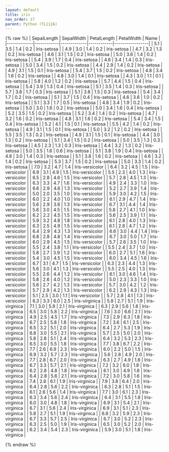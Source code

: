 ```yaml
---
layout: default
title: iris
nav_order: 17
parent: Python (TL112A)
---
```

{% raw %}
| SepalLength | SepalWidth | PetalLength | PetalWidth | Name            |
|-------------|------------|-------------|------------|-----------------|
| 5.1         | 3.5        | 1.4         | 0.2        | Iris-setosa     |
| 4.9         | 3.0        | 1.4         | 0.2        | Iris-setosa     |
| 4.7         | 3.2        | 1.3         | 0.2        | Iris-setosa     |
| 4.6         | 3.1        | 1.5         | 0.2        | Iris-setosa     |
| 5.0         | 3.6        | 1.4         | 0.2        | Iris-setosa     |
| 5.4         | 3.9        | 1.7         | 0.4        | Iris-setosa     |
| 4.6         | 3.4        | 1.4         | 0.3        | Iris-setosa     |
| 5.0         | 3.4        | 1.5         | 0.2        | Iris-setosa     |
| 4.4         | 2.9        | 1.4         | 0.2        | Iris-setosa     |
| 4.9         | 3.1        | 1.5         | 0.1        | Iris-setosa     |
| 5.4         | 3.7        | 1.5         | 0.2        | Iris-setosa     |
| 4.8         | 3.4        | 1.6         | 0.2        | Iris-setosa     |
| 4.8         | 3.0        | 1.4         | 0.1        | Iris-setosa     |
| 4.3         | 3.0        | 1.1         | 0.1        | Iris-setosa     |
| 5.8         | 4.0        | 1.2         | 0.2        | Iris-setosa     |
| 5.7         | 4.4        | 1.5         | 0.4        | Iris-setosa     |
| 5.4         | 3.9        | 1.3         | 0.4        | Iris-setosa     |
| 5.1         | 3.5        | 1.4         | 0.3        | Iris-setosa     |
| 5.7         | 3.8        | 1.7         | 0.3        | Iris-setosa     |
| 5.1         | 3.8        | 1.5         | 0.3        | Iris-setosa     |
| 5.4         | 3.4        | 1.7         | 0.2        | Iris-setosa     |
| 5.1         | 3.7        | 1.5         | 0.4        | Iris-setosa     |
| 4.6         | 3.6        | 1.0         | 0.2        | Iris-setosa     |
| 5.1         | 3.3        | 1.7         | 0.5        | Iris-setosa     |
| 4.8         | 3.4        | 1.9         | 0.2        | Iris-setosa     |
| 5.0         | 3.0        | 1.6         | 0.2        | Iris-setosa     |
| 5.0         | 3.4        | 1.6         | 0.4        | Iris-setosa     |
| 5.2         | 3.5        | 1.5         | 0.2        | Iris-setosa     |
| 5.2         | 3.4        | 1.4         | 0.2        | Iris-setosa     |
| 4.7         | 3.2        | 1.6         | 0.2        | Iris-setosa     |
| 4.8         | 3.1        | 1.6         | 0.2        | Iris-setosa     |
| 5.4         | 3.4        | 1.5         | 0.4        | Iris-setosa     |
| 5.2         | 4.1        | 1.5         | 0.1        | Iris-setosa     |
| 5.5         | 4.2        | 1.4         | 0.2        | Iris-setosa     |
| 4.9         | 3.1        | 1.5         | 0.1        | Iris-setosa     |
| 5.0         | 3.2        | 1.2         | 0.2        | Iris-setosa     |
| 5.5         | 3.5        | 1.3         | 0.2        | Iris-setosa     |
| 4.9         | 3.1        | 1.5         | 0.1        | Iris-setosa     |
| 4.4         | 3.0        | 1.3         | 0.2        | Iris-setosa     |
| 5.1         | 3.4        | 1.5         | 0.2        | Iris-setosa     |
| 5.0         | 3.5        | 1.3         | 0.3        | Iris-setosa     |
| 4.5         | 2.3        | 1.3         | 0.3        | Iris-setosa     |
| 4.4         | 3.2        | 1.3         | 0.2        | Iris-setosa     |
| 5.0         | 3.5        | 1.6         | 0.6        | Iris-setosa     |
| 5.1         | 3.8        | 1.9         | 0.4        | Iris-setosa     |
| 4.8         | 3.0        | 1.4         | 0.3        | Iris-setosa     |
| 5.1         | 3.8        | 1.6         | 0.2        | Iris-setosa     |
| 4.6         | 3.2        | 1.4         | 0.2        | Iris-setosa     |
| 5.3         | 3.7        | 1.5         | 0.2        | Iris-setosa     |
| 5.0         | 3.3        | 1.4         | 0.2        | Iris-setosa     |
| 7.0         | 3.2        | 4.7         | 1.4        | Iris-versicolor |
| 6.4         | 3.2        | 4.5         | 1.5        | Iris-versicolor |
| 6.9         | 3.1        | 4.9         | 1.5        | Iris-versicolor |
| 5.5         | 2.3        | 4.0         | 1.3        | Iris-versicolor |
| 6.5         | 2.8        | 4.6         | 1.5        | Iris-versicolor |
| 5.7         | 2.8        | 4.5         | 1.3        | Iris-versicolor |
| 6.3         | 3.3        | 4.7         | 1.6        | Iris-versicolor |
| 4.9         | 2.4        | 3.3         | 1.0        | Iris-versicolor |
| 6.6         | 2.9        | 4.6         | 1.3        | Iris-versicolor |
| 5.2         | 2.7        | 3.9         | 1.4        | Iris-versicolor |
| 5.0         | 2.0        | 3.5         | 1.0        | Iris-versicolor |
| 5.9         | 3.0        | 4.2         | 1.5        | Iris-versicolor |
| 6.0         | 2.2        | 4.0         | 1.0        | Iris-versicolor |
| 6.1         | 2.9        | 4.7         | 1.4        | Iris-versicolor |
| 5.6         | 2.9        | 3.6         | 1.3        | Iris-versicolor |
| 6.7         | 3.1        | 4.4         | 1.4        | Iris-versicolor |
| 5.6         | 3.0        | 4.5         | 1.5        | Iris-versicolor |
| 5.8         | 2.7        | 4.1         | 1.0        | Iris-versicolor |
| 6.2         | 2.2        | 4.5         | 1.5        | Iris-versicolor |
| 5.6         | 2.5        | 3.9         | 1.1        | Iris-versicolor |
| 5.9         | 3.2        | 4.8         | 1.8        | Iris-versicolor |
| 6.1         | 2.8        | 4.0         | 1.3        | Iris-versicolor |
| 6.3         | 2.5        | 4.9         | 1.5        | Iris-versicolor |
| 6.1         | 2.8        | 4.7         | 1.2        | Iris-versicolor |
| 6.4         | 2.9        | 4.3         | 1.3        | Iris-versicolor |
| 6.6         | 3.0        | 4.4         | 1.4        | Iris-versicolor |
| 6.8         | 2.8        | 4.8         | 1.4        | Iris-versicolor |
| 6.7         | 3.0        | 5.0         | 1.7        | Iris-versicolor |
| 6.0         | 2.9        | 4.5         | 1.5        | Iris-versicolor |
| 5.7         | 2.6        | 3.5         | 1.0        | Iris-versicolor |
| 5.5         | 2.4        | 3.8         | 1.1        | Iris-versicolor |
| 5.5         | 2.4        | 3.7         | 1.0        | Iris-versicolor |
| 5.8         | 2.7        | 3.9         | 1.2        | Iris-versicolor |
| 6.0         | 2.7        | 5.1         | 1.6        | Iris-versicolor |
| 5.4         | 3.0        | 4.5         | 1.5        | Iris-versicolor |
| 6.0         | 3.4        | 4.5         | 1.6        | Iris-versicolor |
| 6.7         | 3.1        | 4.7         | 1.5        | Iris-versicolor |
| 6.3         | 2.3        | 4.4         | 1.3        | Iris-versicolor |
| 5.6         | 3.0        | 4.1         | 1.3        | Iris-versicolor |
| 5.5         | 2.5        | 4.0         | 1.3        | Iris-versicolor |
| 5.5         | 2.6        | 4.4         | 1.2        | Iris-versicolor |
| 6.1         | 3.0        | 4.6         | 1.4        | Iris-versicolor |
| 5.8         | 2.6        | 4.0         | 1.2        | Iris-versicolor |
| 5.0         | 2.3        | 3.3         | 1.0        | Iris-versicolor |
| 5.6         | 2.7        | 4.2         | 1.3        | Iris-versicolor |
| 5.7         | 3.0        | 4.2         | 1.2        | Iris-versicolor |
| 5.7         | 2.9        | 4.2         | 1.3        | Iris-versicolor |
| 6.2         | 2.9        | 4.3         | 1.3        | Iris-versicolor |
| 5.1         | 2.5        | 3.0         | 1.1        | Iris-versicolor |
| 5.7         | 2.8        | 4.1         | 1.3        | Iris-versicolor |
| 6.3         | 3.3        | 6.0         | 2.5        | Iris-virginica  |
| 5.8         | 2.7        | 5.1         | 1.9        | Iris-virginica  |
| 7.1         | 3.0        | 5.9         | 2.1        | Iris-virginica  |
| 6.3         | 2.9        | 5.6         | 1.8        | Iris-virginica  |
| 6.5         | 3.0        | 5.8         | 2.2        | Iris-virginica  |
| 7.6         | 3.0        | 6.6         | 2.1        | Iris-virginica  |
| 4.9         | 2.5        | 4.5         | 1.7        | Iris-virginica  |
| 7.3         | 2.9        | 6.3         | 1.8        | Iris-virginica  |
| 6.7         | 2.5        | 5.8         | 1.8        | Iris-virginica  |
| 7.2         | 3.6        | 6.1         | 2.5        | Iris-virginica  |
| 6.5         | 3.2        | 5.1         | 2.0        | Iris-virginica  |
| 6.4         | 2.7        | 5.3         | 1.9        | Iris-virginica  |
| 6.8         | 3.0        | 5.5         | 2.1        | Iris-virginica  |
| 5.7         | 2.5        | 5.0         | 2.0        | Iris-virginica  |
| 5.8         | 2.8        | 5.1         | 2.4        | Iris-virginica  |
| 6.4         | 3.2        | 5.3         | 2.3        | Iris-virginica  |
| 6.5         | 3.0        | 5.5         | 1.8        | Iris-virginica  |
| 7.7         | 3.8        | 6.7         | 2.2        | Iris-virginica  |
| 7.7         | 2.6        | 6.9         | 2.3        | Iris-virginica  |
| 6.0         | 2.2        | 5.0         | 1.5        | Iris-virginica  |
| 6.9         | 3.2        | 5.7         | 2.3        | Iris-virginica  |
| 5.6         | 2.8        | 4.9         | 2.0        | Iris-virginica  |
| 7.7         | 2.8        | 6.7         | 2.0        | Iris-virginica  |
| 6.3         | 2.7        | 4.9         | 1.8        | Iris-virginica  |
| 6.7         | 3.3        | 5.7         | 2.1        | Iris-virginica  |
| 7.2         | 3.2        | 6.0         | 1.8        | Iris-virginica  |
| 6.2         | 2.8        | 4.8         | 1.8        | Iris-virginica  |
| 6.1         | 3.0        | 4.9         | 1.8        | Iris-virginica  |
| 6.4         | 2.8        | 5.6         | 2.1        | Iris-virginica  |
| 7.2         | 3.0        | 5.8         | 1.6        | Iris-virginica  |
| 7.4         | 2.8        | 6.1         | 1.9        | Iris-virginica  |
| 7.9         | 3.8        | 6.4         | 2.0        | Iris-virginica  |
| 6.4         | 2.8        | 5.6         | 2.2        | Iris-virginica  |
| 6.3         | 2.8        | 5.1         | 1.5        | Iris-virginica  |
| 6.1         | 2.6        | 5.6         | 1.4        | Iris-virginica  |
| 7.7         | 3.0        | 6.1         | 2.3        | Iris-virginica  |
| 6.3         | 3.4        | 5.6         | 2.4        | Iris-virginica  |
| 6.4         | 3.1        | 5.5         | 1.8        | Iris-virginica  |
| 6.0         | 3.0        | 4.8         | 1.8        | Iris-virginica  |
| 6.9         | 3.1        | 5.4         | 2.1        | Iris-virginica  |
| 6.7         | 3.1        | 5.6         | 2.4        | Iris-virginica  |
| 6.9         | 3.1        | 5.1         | 2.3        | Iris-virginica  |
| 5.8         | 2.7        | 5.1         | 1.9        | Iris-virginica  |
| 6.8         | 3.2        | 5.9         | 2.3        | Iris-virginica  |
| 6.7         | 3.3        | 5.7         | 2.5        | Iris-virginica  |
| 6.7         | 3.0        | 5.2         | 2.3        | Iris-virginica  |
| 6.3         | 2.5        | 5.0         | 1.9        | Iris-virginica  |
| 6.5         | 3.0        | 5.2         | 2.0        | Iris-virginica  |
| 6.2         | 3.4        | 5.4         | 2.3        | Iris-virginica  |
| 5.9         | 3.0        | 5.1         | 1.8        | Iris-virginica  |

{% endraw %}